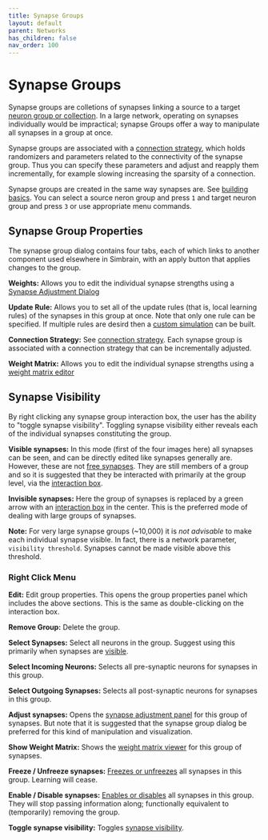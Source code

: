 ```yaml
---
title: Synapse Groups
layout: default
parent: Networks
has_children: false
nav_order: 100
---
```


# Synapse Groups

Synapse groups are colletions of synapses linking a source to a target [neuron group or collection](./neurongroups). In a large network, operating on synapses individually would be impractical; synapse Groups offer a way to manipulate all synapses in a group at once.

Synapse groups are associated with a [connection strategy](../connections.html), which holds randomizers and parameters related to the connectivity of the synapse group. Thus you can specify these parameters and adjust and reapply them incrementally, for example slowing increasing the sparsity of a connection.

<!-- TODO: Show some pics -->

Synapse groups are created in the same way synapses are. See [building basics](buildingBasics). You can select a source neron group and press `1` and target neuron group and press `3` or use appropriate menu commands.

## Synapse Group Properties

The synapse group dialog contains four tabs, each of which links to another component used elsewhere in Simbrain, with an apply button that applies changes to the group.

**Weights:** Allows you to edit the individual synapse strengths using a [Synapse Adjustment Dialog](networkDialogs)

**Update Rule:** Allows you to set all of the update rules (that is, local learning rules) of the synapses in this group at once. Note that only one rule can be specified. If multiple rules are desird then a [custom simulation](../simulations) can be built.

**Connection Strategy:** See [connection strategy](connections). Each synapse group is associated with a connection strategy that can be incrementally adjusted.

**Weight Matrix:** Allows you to edit the individual synapse strengths using a [weight matrix editor](networkDialogs)



## Synapse Visibility

By right clicking any synapse group interaction box, the user has the ability to "toggle synapse visibility". Toggling synapse visibility either reveals each of the individual synapses constituting the group.

**Visible synapses:** In this mode (first of the four images here) all synapses can be seen, and can be directly edited like synapses generally are. However, these are not [free synapses](../../Network.html#freeSynapse). They are still members of a group and so it is suggested that they be interacted with primarily at the group level, via the [interaction box](../groups.html#interactionBox).

**Invisible synapses:** Here the group of synapses is replaced by a green arrow with an [interaction box](../groups.html#interactionBox) in the center. This is the preferred mode of dealing with large groups of synapses.

**Note:** For very large synapse groups (~10,000) it is *not advisable* to make each individual synapse visible. In fact, there is a network parameter, `visibility threshold`. Synapses cannot be made visible above this threshold.



### Right Click Menu

**Edit:** Edit group properties. This opens the group properties panel which includes the above sections. This is the same as double-clicking on the interaction box.

**Remove Group:** Delete the group.

**Select Synapses:** Select all neurons in the group. Suggest using this primarily when synapses are [visible](#synapseVisibility).

**Select Incoming Neurons:** Selects all pre-synaptic neurons for synapses in this group.

**Select Outgoing Synapses:** Selects all post-synaptic neurons for synapses in this group.

**Adjust synapses:** Opens the [synapse adjustment panel](../weightVisualization.html#adjustSynapseDialog) for this group of synapses. But note that it is suggested that the synapse group dialog be preferred for this kind of manipulation and visualization.

**Show Weight Matrix:** Shows the [weight matrix viewer](../weightVisualization.html#weightMatrixViewer) for this group of synapses.

**Freeze / Unfreeze synapses:** [Freezes or unfreezes](../synapse.html#Frozen) all synapses in this group. Learning will cease.

**Enable / Disable synapses:** [Enables or disables](../synapse.html#Enabled) all synapses in this group. They will stop passing information along; functionally equivalent to (temporarily) removing the group.

**Toggle synapse visibility:** Toggles [synapse visibility](#synapseVisibility).


